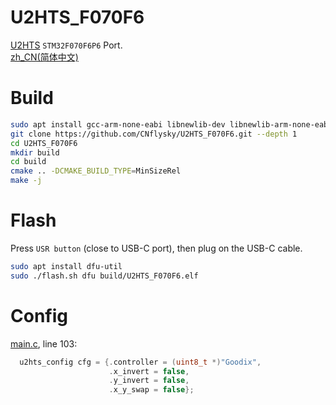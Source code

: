 # U2HTS_F070F6
 [U2HTS](https://github.com/CNflysky/U2HTS) `STM32F070F6P6` Port.  
[zh_CN(简体中文)](./README_zh.md)

# Build
```bash
sudo apt install gcc-arm-none-eabi libnewlib-dev libnewlib-arm-none-eabi make cmake
git clone https://github.com/CNflysky/U2HTS_F070F6.git --depth 1
cd U2HTS_F070F6
mkdir build
cd build
cmake .. -DCMAKE_BUILD_TYPE=MinSizeRel
make -j
```

# Flash
Press `USR button` (close to USB-C port), then plug on the USB-C cable.
```bash
sudo apt install dfu-util
sudo ./flash.sh dfu build/U2HTS_F070F6.elf
```

# Config
[main.c](./Core/Src/main.c), line 103:
```c
  u2hts_config cfg = {.controller = (uint8_t *)"Goodix",
                      .x_invert = false,
                      .y_invert = false,
                      .x_y_swap = false};
```
